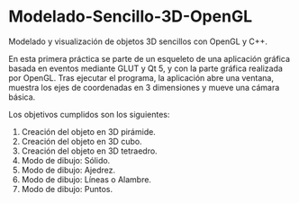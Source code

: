 # Modelado-Sencillo-3D-OpenGL
Modelado y visualización de objetos 3D sencillos con OpenGL y C++.

En esta primera práctica se parte de un esqueleto de una aplicación gráfica basada en eventos mediante GLUT y Qt 5, y con la parte gráfica realizada por OpenGL. Tras ejecutar el programa, la aplicación abre una ventana, muestra los ejes de coordenadas en 3 dimensiones y mueve una cámara básica.

Los objetivos cumplidos son los siguientes:

1. Creación del objeto en 3D pirámide.
2. Creación del objeto en 3D cubo.
3. Creación del objeto en 3D tetraedro.
4. Modo de dibujo: Sólido.
5. Modo de dibujo: Ajedrez.
6. Modo de dibujo: Líneas o Alambre.
7. Modo de dibujo: Puntos.

